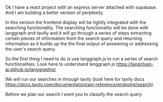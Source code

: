 Ok I have a react project with an express server attached with supabase. And I am building a better version of perplexity.

In this version the frontend display will be tightly integrated with the searching functionality. The searching functionality will be done with langgraph and tavilly and it will go through a series of steps extracting certain pieces of information from the search query and returning information as it builds up the the final output of answering or addressing the user's search query.

So the first thing I need to do is use langgraph.js to run a series of search functionalities. Look here to understand langgraph.js https://langchain-ai.github.io/langgraphjs/

We will run our searches in through tavily (look here for tavily docs https://docs.tavily.com/documentation/api-reference/endpoint/search).

Before we plan our search I want you to classify the search query
